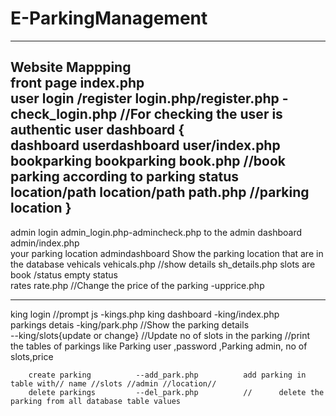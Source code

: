 # E-ParkingManagement
_______________________________________________________________________________________________________________________________________
Website Mappping                                         
front page                             index.php              
user login /register			login.php/register.php		     -check_login.php //For checking the user is authentic
user dashboard {															
		dashboard		userdashboard		user/index.php  
		bookparking		bookparking				book.php          //book parking according to parking status
		location/path		location/path			path.php  	    //parking location 
		}
---------------------------------------------------------------------------------------------------------------------------------------
admin login				admin_login.php-admincheck.php to the 
admin dashboard       admin/index.php		
		your parking location	admindashboard		      Show the parking location that are in the database 
		vehicals		vehicals.php                      //show details	sh_details.php			slots are book /status empty status			
   	rates				rate.php //Change the price of the parking -upprice.php 
	
------------------------------------------------------------------------------------------------------------------------------

king login //prompt js 			  -kings.php 
king dashboard                -king/index.php					        	
				parkings detais	      -king/park.php    //Show the  parking  details								
				                       --king/slots{update or change}				//Update no of slots in the parking
			                         //print the tables of parkings like Parking user ,password ,Parking admin, no of slots,price
				
		create parking			--add_park.php			add parking in table with// name //slots //admin //location// 
		delete parkings			--del_park.php			//		delete the parking from all database table values
